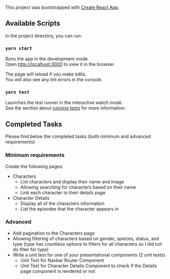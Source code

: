 This project was bootstrapped with [Create React App](https://github.com/facebook/create-react-app).

## Available Scripts

In the project directory, you can run:

### `yarn start`

Runs the app in the development mode.<br />
Open [http://localhost:3000](http://localhost:3000) to view it in the browser.

The page will reload if you make edits.<br />
You will also see any lint errors in the console.

### `yarn test`

Launches the test runner in the interactive watch mode.<br />
See the section about [running tests](https://facebook.github.io/create-react-app/docs/running-tests) for more information.

## Completed Tasks

Please find below the completed tasks (both minimum and advanced requirements)

### Minimum requirements

Create the following pages:

- Characters
  - List characters and display their name and image
  - Allowing searching for characters based on their name
  - Link each character to their details page
- Character Details
  - Display all of the characters information
  - List the episodes that the character appears in

### Advanced

- Add pagination to the Characters page
- Allowing filtering of characters based on gender, species, status, and type (type has countless options to filters for all characters so I did not do filter for type)
- Write a unit test for one of your presentational components (2 unit tests)
  + Unit Test for Navbar Router Component
  + Unit Test for Character Details Component to check if the Details page component is rendered or not
